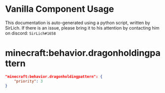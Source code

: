 # Vanilla Component Usage
This documentation is auto-generated using a python script, written by SirLich. If there is an issue, please bring it to his attention by contacting him on discord: `SirLich#1658`

# minecraft:behavior.dragonholdingpattern
```JSON
"minecraft:behavior.dragonholdingpattern": {
    "priority": 3
}
```


